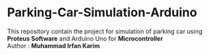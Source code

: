 # Parking-Car-Simulation-Arduino
This repository contain the project for simulation of parking car using **Proteus Software** and Arduino Uno for **Microcontroller** </br>
Author : **Muhammad Irfan Karim**
